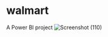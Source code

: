 # walmart
A Power BI project
![Screenshot (110)](https://user-images.githubusercontent.com/67753535/235949107-bc00bd78-5129-4e00-b89b-a5e933e5edb9.png)
